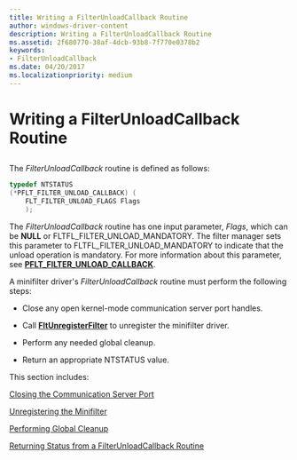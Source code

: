 ```yaml
---
title: Writing a FilterUnloadCallback Routine
author: windows-driver-content
description: Writing a FilterUnloadCallback Routine
ms.assetid: 2f680770-38af-4dcb-93b8-7f770e0378b2
keywords:
- FilterUnloadCallback
ms.date: 04/20/2017
ms.localizationpriority: medium
---
```


# Writing a FilterUnloadCallback Routine


## <span id="ddk_writing_a_filterunloadcallback_routine_if"></span><span id="DDK_WRITING_A_FILTERUNLOADCALLBACK_ROUTINE_IF"></span>


The *FilterUnloadCallback* routine is defined as follows:

```cpp
typedef NTSTATUS
(*PFLT_FILTER_UNLOAD_CALLBACK) (
    FLT_FILTER_UNLOAD_FLAGS Flags
    );
```

The *FilterUnloadCallback* routine has one input parameter, *Flags*, which can be **NULL** or FLTFL\_FILTER\_UNLOAD\_MANDATORY. The filter manager sets this parameter to FLTFL\_FILTER\_UNLOAD\_MANDATORY to indicate that the unload operation is mandatory. For more information about this parameter, see [**PFLT\_FILTER\_UNLOAD\_CALLBACK**](https://msdn.microsoft.com/library/windows/hardware/ff551085).

A minifilter driver's *FilterUnloadCallback* routine must perform the following steps:

-   Close any open kernel-mode communication server port handles.

-   Call [**FltUnregisterFilter**](https://msdn.microsoft.com/library/windows/hardware/ff544606) to unregister the minifilter driver.

-   Perform any needed global cleanup.

-   Return an appropriate NTSTATUS value.

This section includes:

[Closing the Communication Server Port](closing-the-communication-server-port.md)

[Unregistering the Minifilter](unregistering-the-minifilter.md)

[Performing Global Cleanup](performing-global-cleanup.md)

[Returning Status from a FilterUnloadCallback Routine](returning-status-from-a-filterunloadcallback-routine.md)

 

 




